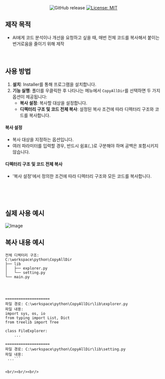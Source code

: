 <div align="center">
  <img src="https://img.shields.io/github/v/release/penguinhing/CopyAllDir?color=4CAF50" alt="GitHub release">
  <a href="https://opensource.org/licenses/MIT">
    <img src="https://img.shields.io/badge/License-MIT-yellow.svg" alt="License: MIT">
  </a>
</div>


## 제작 목적
- AI에게 코드 분석이나 개선을 요청하고 싶을 때, 매번 전체 코드를 복사해서 붙이는 번거로움을 줄이기 위해 제작
<br/><br/><br/>

## 사용 방법
1. **설치**: Installer를 통해 프로그램을 설치합니다.
2. **기능 실행**: 폴더를 우클릭한 후 나타나는 메뉴에서 `CopyAllDir`를 선택하면 두 가지 옵션이 제공됩니다:
   - **복사 설정**: 복사할 대상을 설정합니다.
   - **디렉터리 구조 및 코드 전체 복사**: 설정된 복사 조건에 따라 디렉터리 구조와 코드를 복사합니다.


#### 복사 설정
- 복사 대상을 지정하는 옵션입니다.
- 여러 파라미터를 입력할 경우, 반드시 쉼표(`,`)로 구분해야 하며 공백은 포함시키지 않습니다.


#### 디렉터리 구조 및 코드 전체 복사
- '복사 설정'에서 정의한 조건에 따라 디렉터리 구조와 모든 코드를 복사합니다.

<br/><br/><br/>

## 실제 사용 예시
![Image](https://github.com/user-attachments/assets/b4c162e0-22ba-4241-aefb-5eff4f4ba0c7)


## 복사 내용 예시
```
전체 디렉터리 구조:
C:\workspace\python\CopyAllDir
├── lib
│   ├── explorer.py
│   └── setting.py
└── main.py




====================
파일 경로: C:\workspace\python\CopyAllDir\lib\explorer.py
파일 내용:
import sys, os, io
from typing import List, Dict
from treelib import Tree

class FileExplorer:
    ...
	
====================
파일 경로: C:\workspace\python\CopyAllDir\lib\setting.py
파일 내용:
 ...```


<br/><br/><br/>

